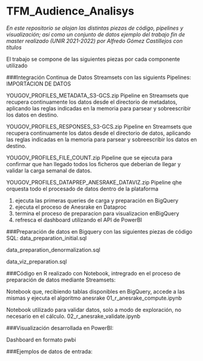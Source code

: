# TFM_Audience_Analisys

_En este repositorio se alojan las distintas piezas de código, pipelines y visualización; así como un conjunto de datos ejemplo del trabajo fin de master realizado (UNIR 2021-2022) por Alfredo Gómez Castillejos con títulos_

El trabajo se compone de las siguientes piezas por cada componente utilizado

###Integración Continua de Datos Streamsets con las siguients Pipelines:
IMPORTACION DE DATOS 

YOUGOV_PROFILES_METADATA_S3-GCS.zip
Pipeline en Streamsets que recupera continuamente los datos desde el directorio de metadatos, aplicando las reglas indicadas en la memoria para parsear y sobreescribir los datos en destino.

YOUGOV_PROFILES_RESPONSES_S3-GCS.zip
Pipeline en Streamsets que recupera continuamente los datos desde el directorio de datos, aplicando las reglas indicadas en la memoria para parsear y sobreescribir los datos en destino.

YOUGOV_PROFILES_FILE_COUNT.zip
Pipeline que se ejecuta para confirmar que han llegado todos los ficheros que deberían de llegar y validar la carga semanal de datos.


YOUGOV_PROFILES_DATAPREP_ANESRAKE_DATAVIZ.zip
Pipeline qhe orquesta todo el procesado de datos dentro de la plataforma
1) ejecuta las primeras queries de carga y preparación en BigQuery
2) ejecuta el proceso de Anesrake en Dataproc
3) termina el proceso de preparacion para visualizacion enBigQuery
4) refresca el dashboard utilizando el API de PowerBI




###Preparación de datos en Bigquery con las siguientes piezas de código SQL:
data_preparation_initial.sql



data_preparation_denormalization.sql


data_viz_preparation.sql





###Código en R realizado con Notebook, intregrado en el proceso de preparación de datos mediante Streamsets:

Notebook que, recibiendo tablas disponibles en BigQuery, accede a las mismas y ejecuta el algoritmo anesrake
01_r_anesrake_compute.ipynb

Notebook utilizado para validar datos, solo a modo de exploración, no necesario en el cálculo.
02_r_anesrake_validate.ipynb



###Visualización desarrollada en PowerBI:


Dashboard en formato pwbi


###Ejemplos de datos de entrada:


